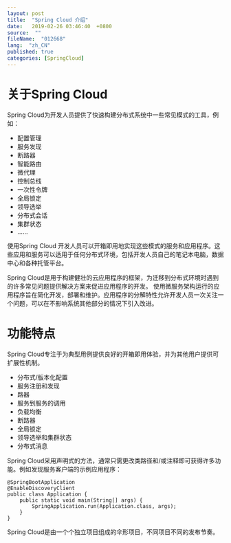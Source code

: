 ```yaml
---
layout: post
title:  "Spring Cloud 介绍"
date:   2019-02-26 03:46:40  +0800
source:  ""
fileName:  "012668"
lang:  "zh_CN"
published: true
categories: [SpringCloud]
---
```


# 关于Spring Cloud 
Spring Cloud为开发人员提供了快速构建分布式系统中一些常见模式的工具，例如：
- 配置管理
- 服务发现
- 断路器
- 智能路由
- 微代理
- 控制总线
- 一次性令牌
- 全局锁定
- 领导选举
- 分布式会话
- 集群状态
- ......

使用Spring Cloud 开发人员可以开箱即用地实现这些模式的服务和应用程序。这些应用和服务可以适用于任何分布式环境，包括开发人员自己的笔记本电脑，数据中心和各种托管平台。


Spring Cloud是用于构建健壮的云应用程序的框架，为迁移到分布式环境时遇到的许多常见问题提供解决方案来促进应用程序的开发。
使用微服务架构运行的应用程序旨在简化开发，部署和维护。应用程序的分解特性允许开发人员一次关注一个问题，可以在不影响系统其他部分的情况下引入改进。

# 功能特点
Spring Cloud专注于为典型用例提供良好的开箱即用体验，并为其他用户提供可扩展性机制。
- 分布式/版本化配置
- 服务注册和发现
- 路器
- 服务到服务的调用
- 负载均衡
- 断路器
- 全局锁定
- 领导选举和集群状态
- 分布式消息

Spring Cloud采用声明式的方法，通常只需更改类路径和/或注释即可获得许多功能。例如发现服务客户端的示例应用程序：

    @SpringBootApplication
    @EnableDiscoveryClient
    public class Application {
        public static void main(String[] args) {
            SpringApplication.run(Application.class, args);
        }
    }

Spring Cloud是由一个个独立项目组成的伞形项目，不同项目不同的发布节奏。